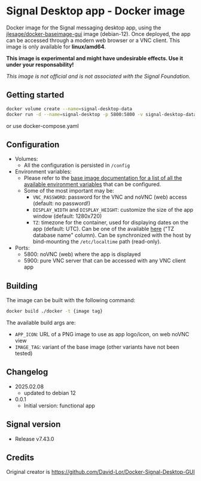 # Signal Desktop app - Docker image

Docker image for the Signal messaging desktop app, using the [jlesage/docker-baseimage-gui](https://github.com/jlesage/docker-baseimage-gui) image (debian-12).
Once deployed, the app can be accessed through a modern web browser or a VNC client.
This image is only available for **linux/amd64**.

**This image is experimental and might have undesirable effects. Use it under your responsability!**

_This image is not official and is not associated with the Signal Foundation._

## Getting started

```bash
docker volume create --name=signal-desktop-data
docker run -d --name=signal-desktop -p 5800:5800 -v signal-desktop-data:/config -v /etc/localtime:/etc/localtime:ro annegerben/signal-desktop-gui:latest
```

or use docker-compose.yaml

## Configuration

- Volumes:
  - All the configuration is persisted in `/config`
- Environment variables:
  - Please refer to the [base image documentation for a list of all the available environment variables](https://github.com/jlesage/docker-baseimage-gui#environment-variables) that can be configured.
  - Some of the most important may be:
    - `VNC_PASSWORD`: password for the VNC and noVNC (web) access (default: no password!)
    - `DISPLAY_WIDTH` and `DISPLAY_HEIGHT`: customize the size of the app window (default: 1280x720)
    - `TZ`: timezone for the container, used for displaying dates on the app (default: UTC). Can be one of the available [here](http://en.wikipedia.org/wiki/List_of_tz_database_time_zones) ("TZ database name" column). Can be synchronized with the host by bind-mounting the `/etc/localtime` path (read-only).
- Ports:
  - 5800: noVNC (web) where the app is displayed
  - 5900: pure VNC server that can be accessed with any VNC client app

## Building

The image can be built with the following command:

```bash
docker build ./docker -t {image tag}
```

The available build args are:

- `APP_ICON`: URL of a PNG image to use as app logo/icon, on web noVNC view
- `IMAGE_TAG`: variant of the base image (other variants have not been tested)

## Changelog
- 2025.02.08
  - updated to debian 12
- 0.0.1
  - Initial version: functional app

## Signal version
- Release v7.43.0
  
## Credits
Original creator is https://github.com/David-Lor/Docker-Signal-Desktop-GUI
